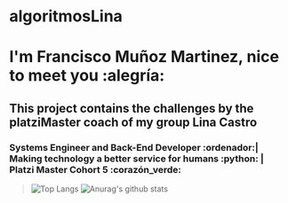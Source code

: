 # algoritmosLina
# I'm Francisco Muñoz Martinez, nice to meet you :alegría:
## This project contains the challenges  by the platziMaster coach of my group Lina Castro 
### Systems Engineer and Back-End Developer :ordenador:| Making technology a better service for humans :python: | Platzi Master Cohort 5 :corazón_verde:
>![Top Langs](https://github-readme-stats.vercel.app/api/top-langs/?username=pachom&theme=radical)
>![Anurag's github stats](https://github-readme-stats.vercel.app/api?username=pachom&theme=radical)
